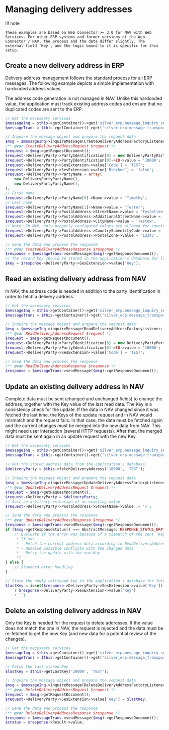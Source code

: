 # Managing delivery addresses

!!! note

    These examples are based on Web Connector >= 3.0 for NAV with Web Services. For other ERP systems and former versions of the Web-Connector / NAV, the process and the data differ slightly. The external field 'Key', and the logic bound to it is specific for this setup.

## Create a new delivery address in ERP

Delivery address management follows the standard process for all ERP messages.
The following example depicts a simple implementation with hardcoded address values.

The address code generation is not managed in NAV. Unlike this hardcoded value,
the application must track existing address codes and ensure that no duplicated codes
are sent to the ERP.

``` php
// Get the necessary services
$messageInq = $this->getContainer()->get('silver_erp.message_inquiry_service');
$messageTrans = $this->getContainer()->get('silver_erp.message_transport');

// Inquire the message object and prepare the request data
$msg = $messageInq->inquireMessage(CreateDeliveryAddressFactoryListener::CREATEDELIVERYADDRESS);
/** @var CreateDeliveryAddressRequest $request */
$request = $msg->getRequestDocument();
$request->DeliveryParty->PartyIdentification[0] = new DeliveryPartyPartyIdentification();
$request->DeliveryParty->PartyIdentification[0]->ID->value = '10000';
$request->DeliveryParty->SesExtension->value['Code'] = 'TEST';
$request->DeliveryParty->SesExtension->value['Blocked'] = 'false';
$request->DeliveryParty->PartyName = array(
    new DeliveryPartyPartyName(),
    new DeliveryPartyPartyName(),
);
// First name
$request->DeliveryParty->PartyName[0]->Name->value = 'Timothy';
// Last name
$request->DeliveryParty->PartyName[1]->Name->value = 'Tester';
$request->DeliveryParty->PostalAddress->StreetName->value = 'Testallee 1';
$request->DeliveryParty->PostalAddress->AdditionalStreetName->value = 'Gassenstr.';
$request->DeliveryParty->PostalAddress->CityName->value = 'Testow';
// Note: In NAV, only properly configured values are allowed for country codes.
$request->DeliveryParty->PostalAddress->CountrySubentityCode->value = '';
$request->DeliveryParty->PostalAddress->PostalZone->value = '12345';

// Send the data and process the response
/** @var CreateDeliveryAddressResponse $response */
$response = $messageTrans->sendMessage($msg)->getResponseDocument();
// The record key should be stored in the application's database for later updates.
$key = $response->DeliveryParty->SesExtension->value['Key'];
```

## Read an existing delivery address from NAV

In NAV, the address code is needed in addition to the party identification in order to fetch a delivery address.

``` php
// Get the necessary services
$messageInq = $this->getContainer()->get('silver_erp.message_inquiry_service');
$messageTrans = $this->getContainer()->get('silver_erp.message_transport');

// Inquire the message object and prepare the request data
$msg = $messageInq->inquireMessage(ReadDeliveryAddressFactoryListener::READDELIVERYADDRESS);
/** @var ReadDeliveryAddressRequest $request */
$request = $msg->getRequestDocument();
$request->DeliveryParty->PartyIdentification[0] = new DeliveryPartyPartyIdentification();
$request->DeliveryParty->PartyIdentification[0]->ID->value = '10000';
$request->DeliveryParty->SesExtension->value['Code'] = 'TEST';

// Send the data and process the response
/** @var ReadDeliveryAddressResponse $response */
$response = $messageTrans->sendMessage($msg)->getResponseDocument();
```

## Update an existing delivery address in NAV

Complete data must be sent (changed and unchanged fields) to change the address,
together with the Key value of the last read data. The Key is a consistency check for the update.
If the data in NAV changed since it was fetched the last time, the Keys of the update request and in NAV would mismatch and the request fails.
In that case, the data must be fetched again and the current changes must be merged into the new data from NAV.
This might need user interaction (several HTTP requests).
After that, the merged data must be sent again in an update request with the new Key.

``` php
// Get the necessary services
$messageInq = $this->getContainer()->get('silver_erp.message_inquiry_service');
$messageTrans = $this->getContainer()->get('silver_erp.message_transport');

// Get the stored address data from the application's database
$deliveryParty = $this->fetchDeliveryAddress('10000', 'TEST');
    
// Inquire the message object and prepare the request data
$msg = $messageInq->inquireMessage(UpdateDeliveryAddressFactoryListener::UPDATEDELIVERYADDRESS);
/** @var UpdateDeliveryAddressRequest $request */
$request = $msg->getRequestDocument();
$request->DeliveryParty = $deliveryParty;
// Just an arbitrary extension of an existing value
$request->DeliveryParty->PostalAddress->StreetName->value .= '+';

// Send the data and process the response
/** @var UpdateDeliveryAddressResponse $response */
$response = $messageTrans->sendMessage($msg)->getResponseDocument();
if ($msg->getResponseStatus() === AbstractMessage::RESPONSE_STATUS_ERP_ERROR) {
    /* Evaluate if the error was because of a mismatch of the sent 'Key' value
     * If so:
     * - Fetch the current address data according to ReadDeliveryAddress
     * - Resolve possible conflicts with the changed data
     * - Retry the update with the new Key
     */
} else {
    // Standard error handling
}

// Store the newly retrieved key in the application's database for future updates
$lastKey = isset($response->DeliveryParty->SesExtension->value['Key'])
    ? $response->DeliveryParty->SesExtension->value['Key']
    : '';
```

## Delete an existing delivery address in NAV

Only the Key is needed for the request to delete addresses.
If the value does not match the one in NAV, the request is rejected and the data must be re-fetched
to get the new Key (and new data for a potential review of the changes).

``` php
// Get the necessary services
$messageInq = $this->getContainer()->get('silver_erp.message_inquiry_service');
$messageTrans = $this->getContainer()->get('silver_erp.message_transport');

// Fetch the last stored Key
$lastKey = $this->getLastKey('10000', 'TEST');

// Inquire the message object and prepare the request data
$msg = $messageInq->inquireMessage(DeleteDeliveryAddressFactoryListener::DELETEDELIVERYADDRESS);
/** @var DeleteDeliveryAddressRequest $request */
$request = $msg->getRequestDocument();
$request->DeliveryParty->SesExtension->value['Key'] = $lastKey;

// Send the data and process the response
/** @var DeleteDeliveryAddressResponse $response */
$response = $messageTrans->sendMessage($msg)->getResponseDocument();
$status = $response->Result->value;
```

